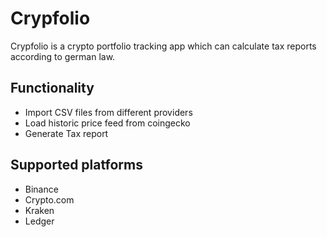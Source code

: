 # Crypfolio

Crypfolio is a crypto portfolio tracking app which can calculate tax reports according to german law.

## Functionality

- Import CSV files from different providers
- Load historic price feed from coingecko
- Generate Tax report

## Supported platforms

- Binance
- Crypto.com
- Kraken
- Ledger

